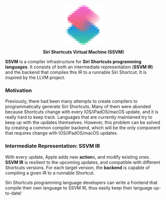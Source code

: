 <p align="center">
  <img src="ssvm.png" width="128" align="center"/>
</p>
<p align="center">
  <b>Siri Shortcuts Virtual Machine (SSVM)</b>
</p>

**SSVM** is a compiler infrastructure for **Siri Shortcuts programming languages**. It consists of both an intermediate representation (**SSVM IR**) and the backend that compiles this IR to a runnable Siri Shortcut. It is inspired by the LLVM project.

### Motivation
Previously, there had been many attempts to create compilers to programmatically generate Siri Shortcuts. Many of them were abonded because Shortcuts change with every IOS/iPadOS/macOS update, and it is really hard to keep track. Languages that are currently maintained try to keep up with the updates themselves. However, this problem can be solved by creating a common compiler backend, which will be the only component that requires change with IOS/iPadOS/macOS updates.

### Intermediate Representation: SSVM IR

With every update, Apple adds new **action**s, and modify existing ones. **SSVM IR** is resilient to the upcoming updates, and compatible with different Shortcuts versions. For each target version, the **backend** is capable of compiling a given IR to a runnable Shortcut.

Siri Shortcuts programming language developers can write a frontend that compile their own language to SSVM IR, thus easily keep their language up-to-date! 
